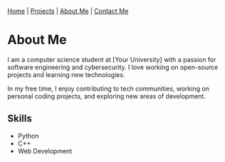 [Home](./index.md) | [Projects](./projects.md) | [About Me](./about.md) | [Contact Me](mailto:solomonsmithdev@gmail.com)

# About Me

I am a computer science student at [Your University] with a passion for software engineering and cybersecurity. I love working on open-source projects and learning new technologies.

In my free time, I enjoy contributing to tech communities, working on personal coding projects, and exploring new areas of development.

## Skills
- Python
- C++
- Web Development
